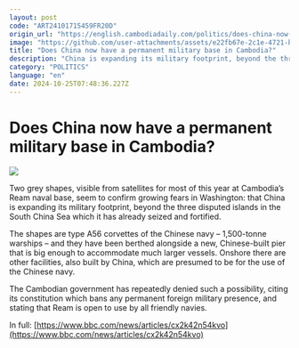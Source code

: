 ```yaml
---
layout: post
code: "ART24101715459FR20D"
origin_url: "https://english.cambodiadaily.com/politics/does-china-now-have-a-permanent-military-base-in-cambodia-189675/"
image: "https://github.com/user-attachments/assets/e22fb67e-2c1e-4721-b79b-a42c7176e608"
title: "Does China now have a permanent military base in Cambodia?"
description: "China is expanding its military footprint, beyond the three disputed islands in the South China Sea which it has already seized and fortified."
category: "POLITICS"
language: "en"
date: 2024-10-25T07:48:36.227Z
---
```


# Does China now have a permanent military base in Cambodia?

 ![](https://github.com/user-attachments/assets/38577bda-5343-4cc4-b315-ec294ca2d622)

Two grey shapes, visible from satellites for most of this year at Cambodia’s Ream naval base, seem to confirm growing fears in Washington: that China is expanding its military footprint, beyond the three disputed islands in the South China Sea which it has already seized and fortified.

The shapes are type A56 corvettes of the Chinese navy – 1,500-tonne warships – and they have been berthed alongside a new, Chinese-built pier that is big enough to accommodate much larger vessels. Onshore there are other facilities, also built by China, which are presumed to be for the use of the Chinese navy.

The Cambodian government has repeatedly denied such a possibility, citing its constitution which bans any permanent foreign military presence, and stating that Ream is open to use by all friendly navies.

In full: [https://www.bbc.com/news/articles/cx2k42n54kvo](https://www.bbc.com/news/articles/cx2k42n54kvo)